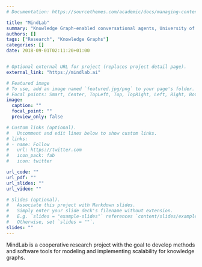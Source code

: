 ```yaml
---
# Documentation: https://sourcethemes.com/academic/docs/managing-content/

title: "MindLab"
summary: "Knowledge Graph-enabled conversational agents, University of Innsbruck and other partners, Private funding."
authors: []
tags: ["Research", "Knowledge Graphs"]
categories: []
date: 2018-09-01T02:11:20+01:00


# Optional external URL for project (replaces project detail page).
external_link: "https://mindlab.ai"

# Featured image
# To use, add an image named `featured.jpg/png` to your page's folder.
# Focal points: Smart, Center, TopLeft, Top, TopRight, Left, Right, BottomLeft, Bottom, BottomRight.
image:
  caption: ""
  focal_point: ""
  preview_only: false

# Custom links (optional).
#   Uncomment and edit lines below to show custom links.
# links:
# - name: Follow
#   url: https://twitter.com
#   icon_pack: fab
#   icon: twitter

url_code: ""
url_pdf: ""
url_slides: ""
url_video: ""

# Slides (optional).
#   Associate this project with Markdown slides.
#   Simply enter your slide deck's filename without extension.
#   E.g. `slides = "example-slides"` references `content/slides/example-slides.md`.
#   Otherwise, set `slides = ""`.
slides: ""
---
```

MindLab is a cooperative research project with the goal to develop methods and software tools for modeling and implementing scalability for knowledge graphs.